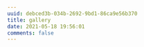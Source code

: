 ```yaml
---
uuid: debced3b-034b-2692-9bd1-86ca9e56b370
title: gallery
date: 2021-05-18 19:56:01
comments: false
---
```


